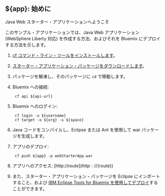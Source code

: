 ${app}: 始めに
-----------------------------------
Java Web スターター・アプリケーションへようこそ

このサンプル・アプリケーションでは、Java Web アプリケーション (WebSphere Liberty 対応) を作成する方法、およびそれを Bluemix にデプロイする方法を示します。

1. [cf コマンド・ライン・ツールをインストールします](${doc-url}/#starters/BuildingWeb.html#install_cf)。
2. [スターター・アプリケーション・パッケージをダウンロードします](${ace-url}/rest/apps/${app-guid}/starter-download)。
3. パッケージを解凍し、そのパッケージに `cd` で移動します。
4. Bluemix への接続:

		cf api ${api-url}

5. Bluemix へのログイン:

		cf login -u ${username}
		cf target -o ${org} -s ${space}
				
6. Java コードをコンパイルし、Eclipse または Ant を使用して war パッケージを生成します。
7. アプリのデプロイ:

		cf push ${app} -p webStarterApp.war

8. アプリへのアクセス: [http://${route}](http://${route})
9. また、スターター・アプリケーション・パッケージを Eclipse にインポートすること、および [IBM Eclipse Tools for Bluemix を使用してデプロイ](${doc-url}/#manageapps/eclipsetools.html#eclipsetools)することができます。
